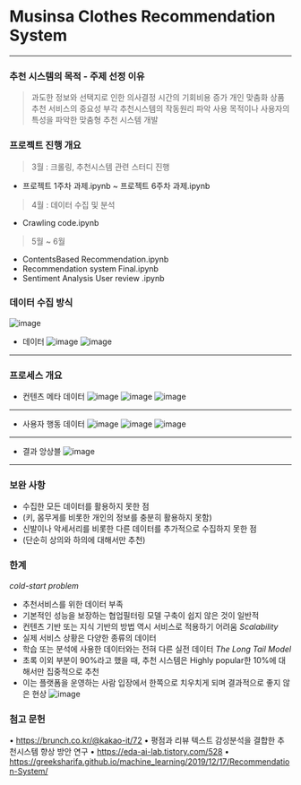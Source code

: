 # Musinsa Clothes Recommendation System
- - - 
### 추천 시스템의 목적 - 주제 선정 이유
> 과도한 정보와 선택지로 인한 의사결정 시간의 기회비용 증가
> 개인 맞춤화 상품 추천 서비스의 중요성 부각
> 추천시스템의 작동원리 파악
> 사용 목적이나 사용자의 특성을 파악한 맞춤형 추천 시스템 개발

### 프로젝트 진행 개요 
> 3월 : 크롤링, 추천시스템 관련 스터디 진행
  * 프로젝트 1주차 과제.ipynb ~ 프로젝트 6주차 과제.ipynb
> 4월 : 데이터 수집 및 분석 
  * Crawling code.ipynb
> 5월 ~ 6월 
  * ContentsBased Recommendation.ipynb   
  * Recommendation system Final.ipynb
  * Sentiment Analysis User review .ipynb

### 데이터 수집 방식
![image](https://user-images.githubusercontent.com/83954540/143733290-cb87b4c1-a75c-4393-a4a0-674e9f7b6724.png)

* 데이터 
![image](https://user-images.githubusercontent.com/83954540/143733302-1c12aad8-87d7-444f-8f2c-b77dbbc0762f.png)
![image](https://user-images.githubusercontent.com/83954540/143733322-f69d9fef-c9aa-41bc-9693-32b8e39e5438.png)
- - - 
### 프로세스 개요 
* 컨텐츠 메타 데이터 
![image](https://user-images.githubusercontent.com/83954540/143733358-8097dd0b-4bcd-44fe-bd4a-ce7384aa50aa.png)
![image](https://user-images.githubusercontent.com/83954540/143733373-1e067a1e-51e7-496a-960d-c3056c475184.png)
![image](https://user-images.githubusercontent.com/83954540/143733384-f59e80d9-4cac-4385-833b-58e25dfc5fff.png)
- - - 
* 사용자 행동 데이터 
![image](https://user-images.githubusercontent.com/83954540/143733421-366248e6-9bb0-45d7-b62b-0c9e1c6fce5a.png)
![image](https://user-images.githubusercontent.com/83954540/143733413-acba7786-4618-4336-8eca-77093f32da98.png)
![image](https://user-images.githubusercontent.com/83954540/143733432-3656aef1-0f66-47b3-85b8-0610d597a0a3.png)
- - - 
* 결과 앙상블 
![image](https://user-images.githubusercontent.com/83954540/143733449-7086afb6-f347-4cbc-ba74-ac128a7d783a.png)
- - - 

### 보완 사항
- 수집한 모든 데이터를 활용하지 못한 점
- (키, 몸무게를 비롯한 개인의 정보를 충분히 활용하지 못함)
- 신발이나 악세서리를 비롯한 다른 데이터를 추가적으로 수집하지 못한 점
- (단순히 상의와 하의에 대해서만 추천)

### 한계 
*cold-start problem*
- 추천서비스를 위한 데이터 부족
- 기본적인 성능을 보장하는 협업필터링 모델 구축이 쉽지 않은 것이 일반적
- 컨텐츠 기반 또는 지식 기반의 방법 역시 서비스로 적용하기 어려움
*Scalability*
- 실제 서비스 상황은 다양한 종류의 데이터
- 학습 또는 분석에 사용한 데이터와는 전혀 다른 실전 데이터
*The Long Tail Model*
- 초록 이외 부분이 90%라고 했을 때, 추천 시스템은 Highly popular한 10%에 대해서만 집중적으로 추천
- 이는 플랫폼을 운영하는 사람 입장에서 한쪽으로 치우치게 되며 결과적으로 좋지 않은 현상
![image](https://user-images.githubusercontent.com/83954540/143733533-33714071-4326-42d4-a247-6180a5c01c3d.png)

### 첨고 문헌
• https://brunch.co.kr/@kakao-it/72
• 평점과 리뷰 텍스트 감성분석을 결합한 추천시스템 향상 방안 연구
• https://eda-ai-lab.tistory.com/528
• https://greeksharifa.github.io/machine_learning/2019/12/17/Recommendation-System/
